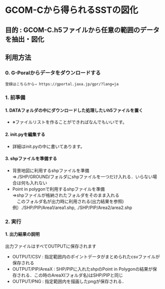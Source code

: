 # GCOM-Cから得られるSSTの図化
## 目的 : GCOM-C.h5ファイルから任意の範囲のデータを抽出・図化

## 利用方法
### 0. G-Poralからデータをダウンロードする   
	登録はこちらから⇒ https://gportal.jaxa.jp/gpr/?lang=ja  

### 1. 前準備  
#### 1. DATAフォルダの中にダウンロードした処理したいh5ファイルを置く   
- ※ファイルリストを作ることができればなんでもいいです。   
#### 2. init.pyを編集する   
- 詳細はinit.pyの中に書いてあります。  
#### 3. shpファイルを準備する  
- 背景地図に利用するshpファイルを準備  
	⇒./SHP/GROUND/フォルダにshpファイルを一つだけ入れる．いらない場合は何も入れない  
- Point in polygonで利用するshpファイルを準備  
	⇒shpファイルが格納されたフォルダをそのまま入れる  
	　このフォルダ名が出力時に利用される(出力結果を参照)  
		例）./SHP/PIP/Area1/area1.shp, ./SHP/PIP/Area2/area2.shp  

### 2. 実行
#### 1. 出力結果の説明  
出力ファイルはすべてOUTPUTに保存されます  
- OUTPUT/CSV       : 指定範囲内のポイントデータがまとめられたcsvファイルが保存される
- OUTPUT/PIP/AreaX : SHP/PIPに入れたshpのPoint in Polygonの結果が保存される．この時のAreaX(フォルダ名)はSHP/PIPと同じ
- OUTPUT/PNG       : 指定範囲内を描画したpngが保存される．













